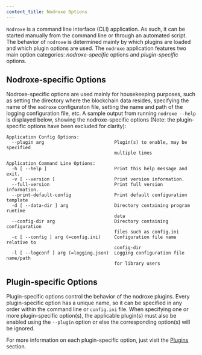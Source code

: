 ```yaml
---
content_title: Nodroxe Options
---
```


`Nodroxe` is a command line interface (CLI) application. As such, it can be started manually from the command line or through an automated script. The behavior of `nodroxe` is determined mainly by which plugins are loaded and which plugin options are used. The `nodroxe` application features two main option categories: *nodroxe-specific* options and *plugin-specific* options.

## Nodroxe-specific Options

Nodroxe-specific options are used mainly for housekeeping purposes, such as setting the directory where the blockchain data resides, specifying the name of the `nodroxe` configuraton file, setting the name and path of the logging configuration file, etc. A sample output from running  `nodroxe --help` is displayed below, showing the nodroxe-specific options (Note: the plugin-specific options have been excluded for clarity):

```console
Application Config Options:
  --plugin arg                          Plugin(s) to enable, may be specified 
                                        multiple times

Application Command Line Options:
  -h [ --help ]                         Print this help message and exit.
  -v [ --version ]                      Print version information.
  --full-version                        Print full version information.
  --print-default-config                Print default configuration template
  -d [ --data-dir ] arg                 Directory containing program runtime 
                                        data
  --config-dir arg                      Directory containing configuration 
                                        files such as config.ini
  -c [ --config ] arg (=config.ini)     Configuration file name relative to 
                                        config-dir
  -l [ --logconf ] arg (=logging.json)  Logging configuration file name/path 
                                        for library users
```

## Plugin-specific Options

Plugin-specific options control the behavior of the nodroxe plugins. Every plugin-specific option has a unique name, so it can be specified in any order within the command line or `config.ini` file. When specifying one or more plugin-specific option(s), the applicable plugin(s) must also be enabled using the `--plugin` option or else the corresponding option(s) will be ignored.

For more information on each plugin-specific option, just visit the [Plugins](../03_plugins/index.md) section.
